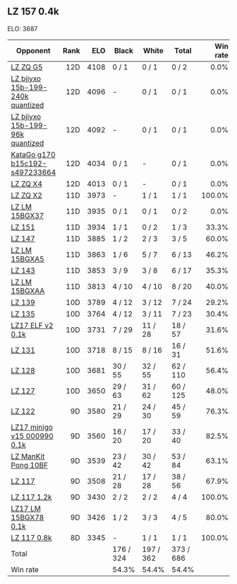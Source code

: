 ## LZ 157 0.4k ##

ELO: 3687

Opponent | Rank | ELO | Black | White | Total | Win rate
---------|-----:|----:|-------|-------|-------|-------:
[LZ ZQ G5](LZ%20ZQ%20G5.md) | 12D | 4108 | 0 / 1 | 0 / 1 | 0 / 2 | 0.0%
[LZ bjiyxo 15b-199-240k quantized](LZ%20bjiyxo%2015b-199-240k%20quantized.md) | 12D | 4096 | - | 0 / 1 | 0 / 1 | 0.0%
[LZ bjiyxo 15b-199-96k quantized](LZ%20bjiyxo%2015b-199-96k%20quantized.md) | 12D | 4092 | - | 0 / 1 | 0 / 1 | 0.0%
[KataGo g170 b15c192-s497233664](KataGo%20g170%20b15c192-s497233664.md) | 12D | 4034 | 0 / 1 | - | 0 / 1 | 0.0%
[LZ ZQ X4](LZ%20ZQ%20X4.md) | 12D | 4013 | 0 / 1 | - | 0 / 1 | 0.0%
[LZ ZQ X2](LZ%20ZQ%20X2.md) | 11D | 3973 | - | 1 / 1 | 1 / 1 | 100.0%
[LZ LM 15BGX37](LZ%20LM%2015BGX37.md) | 11D | 3935 | 0 / 1 | 0 / 1 | 0 / 2 | 0.0%
[LZ 151](LZ%20151.md) | 11D | 3934 | 1 / 1 | 0 / 2 | 1 / 3 | 33.3%
[LZ 147](LZ%20147.md) | 11D | 3885 | 1 / 2 | 2 / 3 | 3 / 5 | 60.0%
[LZ LM 15BGXA5](LZ%20LM%2015BGXA5.md) | 11D | 3863 | 1 / 6 | 5 / 7 | 6 / 13 | 46.2%
[LZ 143](LZ%20143.md) | 11D | 3853 | 3 / 9 | 3 / 8 | 6 / 17 | 35.3%
[LZ LM 15BGXAA](LZ%20LM%2015BGXAA.md) | 11D | 3813 | 4 / 10 | 4 / 10 | 8 / 20 | 40.0%
[LZ 139](LZ%20139.md) | 10D | 3789 | 4 / 12 | 3 / 12 | 7 / 24 | 29.2%
[LZ 135](LZ%20135.md) | 10D | 3764 | 4 / 12 | 3 / 11 | 7 / 23 | 30.4%
[LZ17 ELF v2 0.1k](LZ17%20ELF%20v2%200.1k.md) | 10D | 3731 | 7 / 29 | 11 / 28 | 18 / 57 | 31.6%
[LZ 131](LZ%20131.md) | 10D | 3718 | 8 / 15 | 8 / 16 | 16 / 31 | 51.6%
[LZ 128](LZ%20128.md) | 10D | 3681 | 30 / 55 | 32 / 55 | 62 / 110 | 56.4%
[LZ 127](LZ%20127.md) | 10D | 3650 | 29 / 63 | 31 / 62 | 60 / 125 | 48.0%
[LZ 122](LZ%20122.md) | 9D | 3580 | 21 / 29 | 24 / 30 | 45 / 59 | 76.3%
[LZ17 minigo v15 000990 0.1k](LZ17%20minigo%20v15%20000990%200.1k.md) | 9D | 3560 | 16 / 20 | 17 / 20 | 33 / 40 | 82.5%
[LZ ManKit Pong 10BF](LZ%20ManKit%20Pong%2010BF.md) | 9D | 3539 | 23 / 42 | 30 / 42 | 53 / 84 | 63.1%
[LZ 117](LZ%20117.md) | 9D | 3508 | 21 / 28 | 17 / 28 | 38 / 56 | 67.9%
[LZ 117 1.2k](LZ%20117%201.2k.md) | 9D | 3430 | 2 / 2 | 2 / 2 | 4 / 4 | 100.0%
[LZ17 LM 15BGX78 0.1k](LZ17%20LM%2015BGX78%200.1k.md) | 9D | 3426 | 1 / 2 | 3 / 3 | 4 / 5 | 80.0%
[LZ 117 0.8k](LZ%20117%200.8k.md) | 8D | 3345 | - | 1 / 1 | 1 / 1 | 100.0%
Total | | | 176 / 324 | 197 / 362 | 373 / 686 | 
Win rate| | | 54.3% | 54.4% | 54.4% | 
